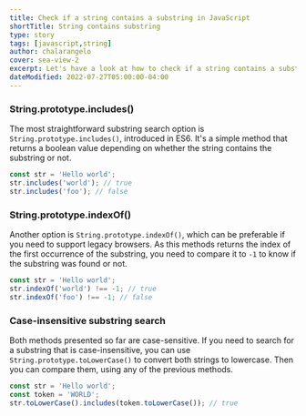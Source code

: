 ```yaml
---
title: Check if a string contains a substring in JavaScript
shortTitle: String contains substring
type: story
tags: [javascript,string]
author: chalarangelo
cover: sea-view-2
excerpt: Let's have a look at how to check if a string contains a substring in JavaScript.
dateModified: 2022-07-27T05:00:00-04:00
---
```


### String.prototype.includes()

The most straightforward substring search option is `String.prototype.includes()`, introduced in ES6. It's a simple method that returns a boolean value depending on whether the string contains the substring or not.

```js
const str = 'Hello world';
str.includes('world'); // true
str.includes('foo'); // false
```

### String.prototype.indexOf()

Another option is `String.prototype.indexOf()`, which can be preferable if you need to support legacy browsers. As this methods returns the index of the first occurrence of the substring, you need to compare it to `-1` to know if the substring was found or not.

```js
const str = 'Hello world';
str.indexOf('world') !== -1; // true
str.indexOf('foo') !== -1; // false
```

### Case-insensitive substring search

Both methods presented so far are case-sensitive. If you need to search for a substring that is case-insensitive, you can use `String.prototype.toLowerCase()` to convert both strings to lowercase. Then you can compare them, using any of the previous methods.

```js
const str = 'Hello world';
const token = 'WORLD';
str.toLowerCase().includes(token.toLowerCase()); // true
```
